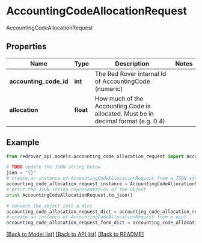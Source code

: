 # AccountingCodeAllocationRequest

AccountingCodeAllocationRequest

## Properties
Name | Type | Description | Notes
------------ | ------------- | ------------- | -------------
**accounting_code_id** | **int** | The Red Rover internal Id of AccountingCode (numeric) | 
**allocation** | **float** | How much of the Accounting Code is allocated. Must be in decimal format (e.g. 0.4) | 

## Example

```python
from redrover_api.models.accounting_code_allocation_request import AccountingCodeAllocationRequest

# TODO update the JSON string below
json = "{}"
# create an instance of AccountingCodeAllocationRequest from a JSON string
accounting_code_allocation_request_instance = AccountingCodeAllocationRequest.from_json(json)
# print the JSON string representation of the object
print AccountingCodeAllocationRequest.to_json()

# convert the object into a dict
accounting_code_allocation_request_dict = accounting_code_allocation_request_instance.to_dict()
# create an instance of AccountingCodeAllocationRequest from a dict
accounting_code_allocation_request_form_dict = accounting_code_allocation_request.from_dict(accounting_code_allocation_request_dict)
```
[[Back to Model list]](../README.md#documentation-for-models) [[Back to API list]](../README.md#documentation-for-api-endpoints) [[Back to README]](../README.md)


